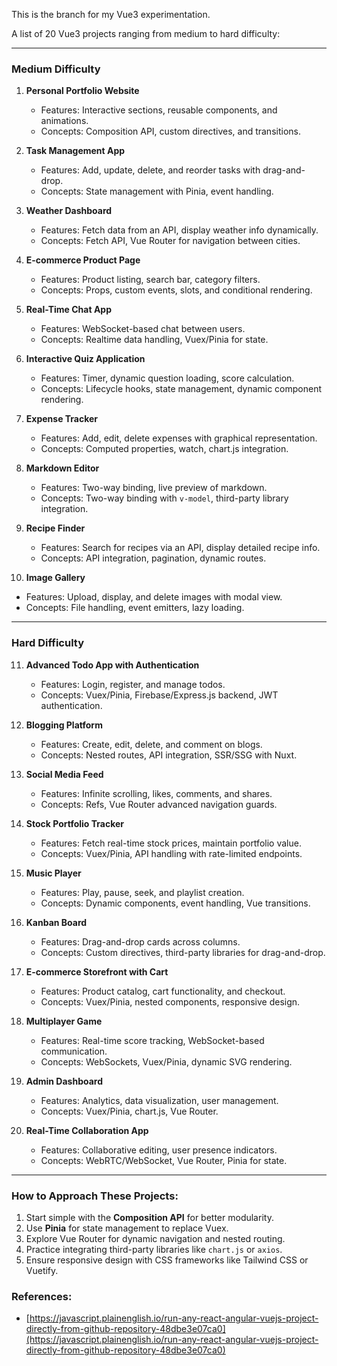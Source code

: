 
This is the branch for my Vue3 experimentation.

A list of 20 Vue3 projects ranging from medium to hard difficulty:

---

### **Medium Difficulty**
1. **Personal Portfolio Website**
   - Features: Interactive sections, reusable components, and animations.
   - Concepts: Composition API, custom directives, and transitions.

2. **Task Management App**
   - Features: Add, update, delete, and reorder tasks with drag-and-drop.
   - Concepts: State management with Pinia, event handling.

3. **Weather Dashboard**
   - Features: Fetch data from an API, display weather info dynamically.
   - Concepts: Fetch API, Vue Router for navigation between cities.

4. **E-commerce Product Page**
   - Features: Product listing, search bar, category filters.
   - Concepts: Props, custom events, slots, and conditional rendering.

5. **Real-Time Chat App**
   - Features: WebSocket-based chat between users.
   - Concepts: Realtime data handling, Vuex/Pinia for state.

6. **Interactive Quiz Application**
   - Features: Timer, dynamic question loading, score calculation.
   - Concepts: Lifecycle hooks, state management, dynamic component rendering.

7. **Expense Tracker**
   - Features: Add, edit, delete expenses with graphical representation.
   - Concepts: Computed properties, watch, chart.js integration.

8. **Markdown Editor**
   - Features: Two-way binding, live preview of markdown.
   - Concepts: Two-way binding with `v-model`, third-party library integration.

9. **Recipe Finder**
   - Features: Search for recipes via an API, display detailed recipe info.
   - Concepts: API integration, pagination, dynamic routes.

10. **Image Gallery**
   - Features: Upload, display, and delete images with modal view.
   - Concepts: File handling, event emitters, lazy loading.

---

### **Hard Difficulty**
11. **Advanced Todo App with Authentication**
    - Features: Login, register, and manage todos.
    - Concepts: Vuex/Pinia, Firebase/Express.js backend, JWT authentication.

12. **Blogging Platform**
    - Features: Create, edit, delete, and comment on blogs.
    - Concepts: Nested routes, API integration, SSR/SSG with Nuxt.

13. **Social Media Feed**
    - Features: Infinite scrolling, likes, comments, and shares.
    - Concepts: Refs, Vue Router advanced navigation guards.

14. **Stock Portfolio Tracker**
    - Features: Fetch real-time stock prices, maintain portfolio value.
    - Concepts: Vuex/Pinia, API handling with rate-limited endpoints.

15. **Music Player**
    - Features: Play, pause, seek, and playlist creation.
    - Concepts: Dynamic components, event handling, Vue transitions.

16. **Kanban Board**
    - Features: Drag-and-drop cards across columns.
    - Concepts: Custom directives, third-party libraries for drag-and-drop.

17. **E-commerce Storefront with Cart**
    - Features: Product catalog, cart functionality, and checkout.
    - Concepts: Vuex/Pinia, nested components, responsive design.

18. **Multiplayer Game**
    - Features: Real-time score tracking, WebSocket-based communication.
    - Concepts: WebSockets, Vuex/Pinia, dynamic SVG rendering.

19. **Admin Dashboard**
    - Features: Analytics, data visualization, user management.
    - Concepts: Vuex/Pinia, chart.js, Vue Router.

20. **Real-Time Collaboration App**
    - Features: Collaborative editing, user presence indicators.
    - Concepts: WebRTC/WebSocket, Vue Router, Pinia for state.

---

### How to Approach These Projects:
1. Start simple with the **Composition API** for better modularity.
2. Use **Pinia** for state management to replace Vuex.
3. Explore Vue Router for dynamic navigation and nested routing.
4. Practice integrating third-party libraries like `chart.js` or `axios`.
5. Ensure responsive design with CSS frameworks like Tailwind CSS or Vuetify.

### References:
- [https://javascript.plainenglish.io/run-any-react-angular-vuejs-project-directly-from-github-repository-48dbe3e07ca0](https://javascript.plainenglish.io/run-any-react-angular-vuejs-project-directly-from-github-repository-48dbe3e07ca0)
